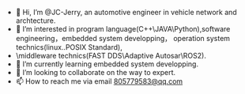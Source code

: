 - 👋 Hi, I’m @JC-Jerry, an automotive engineer in vehicle network and archtecture.
- 👀 I’m interested in program language(C++\JAVA\Python),software engineering，embedded system developping， operation system technics(linux..POSIX Standard), 
- \middleware technics(FAST DDS\Adaptive Autosar\ROS2).
- 🌱 I’m currently learning embedded system developping.
- 💞️ I’m looking to collaborate on the way to expert.
- 📫 How to reach me via email 805779583@qq.com

<!---
JC-Jerry/JC-Jerry is a ✨ special ✨ repository because its `README.md` (this file) appears on your GitHub profile.
You can click the Preview link to take a look at your changes.
--->
